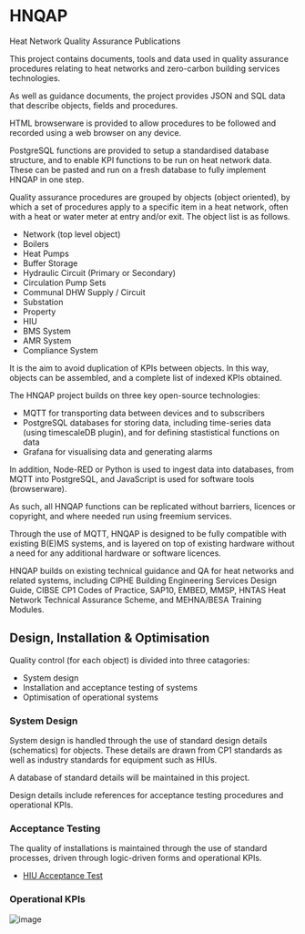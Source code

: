 # HNQAP
Heat Network Quality Assurance Publications

This project contains documents, tools and data used in quality assurance procedures relating to heat networks and zero-carbon building services technologies.

As well as guidance documents, the project provides JSON and SQL data that describe objects, fields and procedures. 

HTML browserware is provided to allow procedures to be followed and recorded using a web browser on any device.    

PostgreSQL functions are provided to setup a standardised database structure, and to enable KPI functions to be run on heat network data.  These can be pasted and run on a fresh database to fully implement HNQAP in one step.

Quality assurance procedures are grouped by objects (object oriented), by which a set of procedures apply to a specific item in a heat network, often with a heat or water meter at entry and/or exit.  The object list is as follows.

* Network (top level object)
* Boilers
* Heat Pumps
* Buffer Storage
* Hydraulic Circuit (Primary or Secondary)
* Circulation Pump Sets
* Communal DHW Supply / Circuit
* Substation
* Property
* HIU
* BMS System 
* AMR System
* Compliance System
  
It is the aim to avoid duplication of KPIs between objects.  In this way, objects can be assembled, and a complete list of indexed KPIs obtained.

The HNQAP project builds on three key open-source technologies:

* MQTT for transporting data between devices and to subscribers
* PostgreSQL databases for storing data, including time-series data (using timescaleDB plugin), and for defining stastistical functions on data
* Grafana for visualising data and generating alarms

In addition, Node-RED or Python is used to ingest data into databases, from MQTT into PostgreSQL, and JavaScript is used for software tools (browserware).

As such, all HNQAP functions can be replicated without barriers, licences or copyright, and where needed run using freemium services.

Through the use of MQTT, HNQAP is designed to be fully compatible with existing B(E)MS systems, and is layered on top of existing hardware without a need for any additional hardware or software licences.

HNQAP builds on existing technical guidance and QA for heat networks and related systems, including CIPHE Building Engineering Services Design Guide, CIBSE CP1 Codes of Practice, SAP10, EMBED, MMSP, HNTAS Heat Network Technical Assurance Scheme, and MEHNA/BESA Training Modules.
  
## Design, Installation & Optimisation

Quality control (for each object) is divided into three catagories:

* System design
* Installation and acceptance testing of systems
* Optimisation of operational systems


### System Design

System design is handled through the use of standard design details (schematics) for objects.  These details are drawn from CP1 standards as well as industry standards for equipment such as HIUs.

A database of standard details will be maintained in this project.

Design details include references for acceptance testing procedures and operational KPIs.

### Acceptance Testing

The quality of installations is maintained through the use of standard processes, driven through logic-driven forms and operational KPIs.

* [HIU Acceptance Test](https://heatweb.b-cdn.net/browserware/hwforms11.html?loadCID=bafkreiefymkaqrhuacuyfehuspszuk4xhqiwesee4keyg3kptikwyoh7zi)
  

### Operational KPIs

![image](https://github.com/heatweb/HNQAP/assets/7034068/70228675-7ffe-4fab-bc68-9c11c51434b5)


